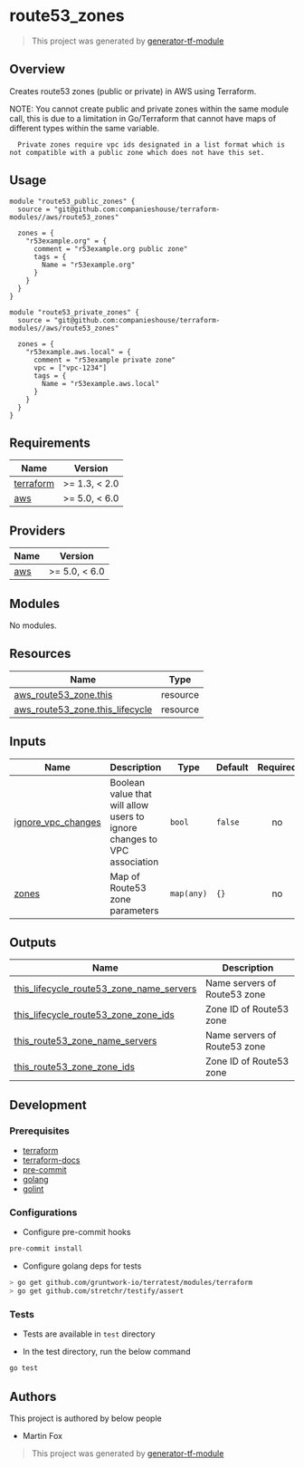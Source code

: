 # route53_zones

> This project was generated by [generator-tf-module](https://github.com/sudokar/generator-tf-module)

## Overview

Creates route53 zones (public or private) in AWS using Terraform.

NOTE: You cannot create public and private zones within the same module call, this is due to a limitation in Go/Terraform that cannot have maps of different types within the same variable. 
      
      Private zones require vpc ids designated in a list format which is not compatible with a public zone which does not have this set.

## Usage

```hcl
module "route53_public_zones" {
  source = "git@github.com:companieshouse/terraform-modules//aws/route53_zones"

  zones = {
    "r53example.org" = {
      comment = "r53example.org public zone"
      tags = {
        Name = "r53example.org"
      }
    }
  }
}

module "route53_private_zones" {
  source = "git@github.com:companieshouse/terraform-modules//aws/route53_zones"

  zones = {
    "r53example.aws.local" = {
      comment = "r53example private zone"
      vpc = ["vpc-1234"]
      tags = {
        Name = "r53example.aws.local"
      }
    }
  }
}
```

<!-- BEGINNING OF PRE-COMMIT-TERRAFORM DOCS HOOK -->
## Requirements

| Name | Version |
|------|---------|
| <a name="requirement_terraform"></a> [terraform](#requirement\_terraform) | >= 1.3, < 2.0 |
| <a name="requirement_aws"></a> [aws](#requirement\_aws) | >= 5.0, < 6.0 |

## Providers

| Name | Version |
|------|---------|
| <a name="provider_aws"></a> [aws](#provider\_aws) | >= 5.0, < 6.0 |

## Modules

No modules.

## Resources

| Name | Type |
|------|------|
| [aws_route53_zone.this](https://registry.terraform.io/providers/hashicorp/aws/latest/docs/resources/route53_zone) | resource |
| [aws_route53_zone.this_lifecycle](https://registry.terraform.io/providers/hashicorp/aws/latest/docs/resources/route53_zone) | resource |

## Inputs

| Name | Description | Type | Default | Required |
|------|-------------|------|---------|:--------:|
| <a name="input_ignore_vpc_changes"></a> [ignore\_vpc\_changes](#input\_ignore\_vpc\_changes) | Boolean value that will allow users to ignore changes to VPC association | `bool` | `false` | no |
| <a name="input_zones"></a> [zones](#input\_zones) | Map of Route53 zone parameters | `map(any)` | `{}` | no |

## Outputs

| Name | Description |
|------|-------------|
| <a name="output_this_lifecycle_route53_zone_name_servers"></a> [this\_lifecycle\_route53\_zone\_name\_servers](#output\_this\_lifecycle\_route53\_zone\_name\_servers) | Name servers of Route53 zone |
| <a name="output_this_lifecycle_route53_zone_zone_ids"></a> [this\_lifecycle\_route53\_zone\_zone\_ids](#output\_this\_lifecycle\_route53\_zone\_zone\_ids) | Zone ID of Route53 zone |
| <a name="output_this_route53_zone_name_servers"></a> [this\_route53\_zone\_name\_servers](#output\_this\_route53\_zone\_name\_servers) | Name servers of Route53 zone |
| <a name="output_this_route53_zone_zone_ids"></a> [this\_route53\_zone\_zone\_ids](#output\_this\_route53\_zone\_zone\_ids) | Zone ID of Route53 zone |
<!-- END OF PRE-COMMIT-TERRAFORM DOCS HOOK -->

## Development

### Prerequisites

- [terraform](https://learn.hashicorp.com/terraform/getting-started/install#installing-terraform)
- [terraform-docs](https://github.com/segmentio/terraform-docs)
- [pre-commit](https://pre-commit.com/#install)
- [golang](https://golang.org/doc/install#install)
- [golint](https://github.com/golang/lint#installation)

### Configurations

- Configure pre-commit hooks
```sh
pre-commit install
```


- Configure golang deps for tests
```sh
> go get github.com/gruntwork-io/terratest/modules/terraform
> go get github.com/stretchr/testify/assert
```



### Tests

- Tests are available in `test` directory

- In the test directory, run the below command
```sh
go test
```



## Authors

This project is authored by below people

- Martin Fox

> This project was generated by [generator-tf-module](https://github.com/sudokar/generator-tf-module)
